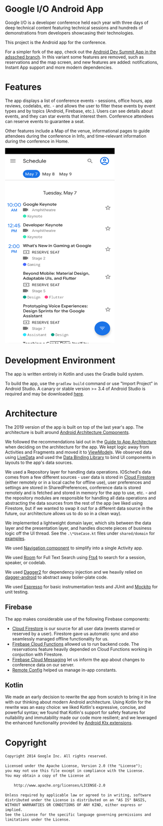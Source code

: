 Google I/O Android App
======================

Google I/O is a developer conference held each year with three days of deep
technical content featuring technical sessions and hundreds of demonstrations
from developers showcasing their technologies.

This project is the Android app for the conference.

For a simpler fork of the app, check out the [Android Dev Summit App in the adssched branch](https://github.com/google/iosched/tree/adssched). In this variant some features are removed, such as reservations and the map screen, and new features are added: notifications, Instant App support and more modern dependencies. 

# Features

The app displays a list of conference events - sessions, office hours, app
reviews, codelabs, etc. - and allows the user to filter these events by event
types and by topics (Android, Firebase, etc.). Users can see details about
events, and they can star events that interest them. Conference attendees can
reserve events to guarantee a seat.

Other features include a Map of the venue, informational pages to
guide attendees during the conference in Info, and time-relevant information
during the conference in Home.

<div>
  <img align="center" src="schedule.png" alt="Schedule screenshot" height="640" width="360">
</div>

# Development Environment

The app is written entirely in Kotlin and uses the Gradle build system.

To build the app, use the `gradlew build` command or use "Import Project" in
Android Studio. A canary or stable version >= 3.4 of Android Studio is
required and may be downloaded
[here](https://developer.android.com/studio/).

# Architecture

The 2019 version of the app is built on top of the last year's app. The
architecture is built around
[Android Architecture Components](https://developer.android.com/topic/libraries/architecture/).

We followed the recommendations laid out in the
[Guide to App Architecture](https://developer.android.com/jetpack/docs/guide)
when deciding on the architecture for the app. We kept logic away from
Activities and Fragments and moved it to
[ViewModel](https://developer.android.com/topic/libraries/architecture/viewmodel)s.
We observed data using
[LiveData](https://developer.android.com/topic/libraries/architecture/livedata)
and used the [Data Binding Library](https://developer.android.com/topic/libraries/data-binding/)
to bind UI components in layouts to the app's data sources.

We used a Repository layer for handling data operations. IOSched's data comes
from a few different sources -  user data is stored in
[Cloud Firestore](https://firebase.google.com/docs/firestore/)
(either remotely or in
a local cache for offline use), user preferences and settings are stored in
SharedPreferences, conference data is stored remotely and is fetched and stored
in memory for the app to use, etc. - and the repository modules
are responsible for handling all data operations and abstracting the data sources
from the rest of the app (we liked using Firestore, but if we wanted to swap it
out for a different data source in the future, our architecture allows us to do
so in a clean way).

We implemented a lightweight domain layer, which sits between the data layer
and the presentation layer, and handles discrete pieces of business logic off
the UI thread. See the `.\*UseCase.kt` files under `shared/domain` for
[examples](https://github.com/google/iosched/search?q=UseCase&unscoped_q=UseCase).

We used [Navigation component](https://developer.android.com/guide/navigation)
to simplify into a single Activity app.

We used [Room](https://developer.android.com/jetpack/androidx/releases/room)
for Full Text Search using [Fts4](https://developer.android.com/reference/androidx/room/Fts4)
to search for a session, speaker, or codelab.

We used [Dagger2](https://github.com/google/dagger) for dependency injection
and we heavily relied on
[dagger-android](https://google.github.io/dagger/android.html) to abstract away
boiler-plate code.

We used [Espresso](https://developer.android.com/training/testing/espresso/)
for basic instrumentation tests and JUnit and
[Mockito](https://github.com/mockito/mockito) for unit testing.

## Firebase

The app makes considerable use of the following Firebase components:

-  [Cloud Firestore](https://firebase.google.com/docs/firestore/) is our source
for all user data (events starred or reserved by a user). Firestore gave us
automatic sync  and also seamlessly managed offline functionality
for us.
- [Firebase Cloud Functions](https://firebase.google.com/docs/functions/)
allowed us to run backend code. The reservations feature heavily depended on Cloud
Functions working in conjuction with Firestore.
- [Firebase Cloud Messaging](https://firebase.google.com/docs/cloud-messaging/concept-options)
let us inform the app about changes to conference data on our server.
- [Remote Config](https://firebase.google.com/docs/remote-config/) helped us
manage in-app constants.

## Kotlin

We made an early decision to rewrite the app from scratch to bring it in line
with our thinking about modern Android architecture. Using Kotlin for the
rewrite was an easy choice: we liked Kotlin's expressive, concise, and
powerful syntax; we found that Kotlin's support for safety features for
nullability and immutability made our code more resilient; and we leveraged the
enhanced functionality provided by
[Android Ktx extensions](https://developer.android.com/kotlin/ktx).


# Copyright

    Copyright 2014 Google Inc. All rights reserved.

    Licensed under the Apache License, Version 2.0 (the "License");
    you may not use this file except in compliance with the License.
    You may obtain a copy of the License at

        http://www.apache.org/licenses/LICENSE-2.0

    Unless required by applicable law or agreed to in writing, software
    distributed under the License is distributed on an "AS IS" BASIS,
    WITHOUT WARRANTIES OR CONDITIONS OF ANY KIND, either express or implied.
    See the License for the specific language governing permissions and
    limitations under the License.

